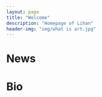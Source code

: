 ```yaml
---
layout: page
title: "Welcome"
description: "Homepage of Lihan"
header-img: "img/what is art.jpg"
---
```


News
====

Bio
===

